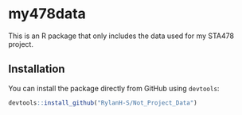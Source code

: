 # my478data

This is an R package that only includes the data used for my STA478 project.

## Installation

You can install the package directly from GitHub using `devtools`:

```r
devtools::install_github("RylanH-S/Not_Project_Data")
```
